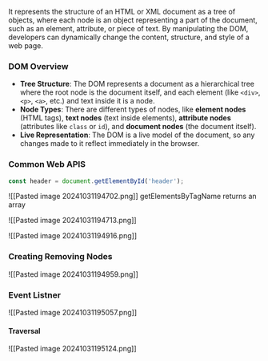 It represents the structure of an HTML or XML document as a tree of objects, where each node is an object representing a part of the document, such as an element, attribute, or piece of text. By manipulating the DOM, developers can dynamically change the content, structure, and style of a web page.

### DOM Overview

- **Tree Structure**: The DOM represents a document as a hierarchical tree where the root node is the document itself, and each element (like `<div>`, `<p>`, `<a>`, etc.) and text inside it is a node.
- **Node Types**: There are different types of nodes, like **element nodes** (HTML tags), **text nodes** (text inside elements), **attribute nodes** (attributes like `class` or `id`), and **document nodes** (the document itself).
- **Live Representation**: The DOM is a live model of the document, so any changes made to it reflect immediately in the browser.

### Common Web APIS
```js
const header = document.getElementById('header');
```

![[Pasted image 20241031194702.png]]
getElementsByTagName returns an array


![[Pasted image 20241031194713.png]]

![[Pasted image 20241031194916.png]]




### Creating Removing Nodes
![[Pasted image 20241031194959.png]]


### Event Listner
![[Pasted image 20241031195057.png]]


#### Traversal
![[Pasted image 20241031195124.png]]

